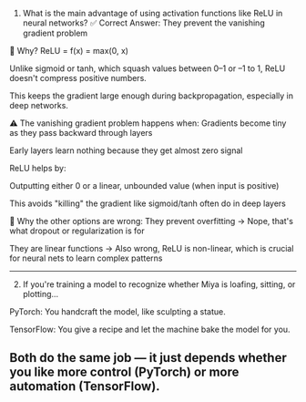 1. What is the main advantage of using activation functions like ReLU in neural networks?
✅ Correct Answer:
They prevent the vanishing gradient problem

🧠 Why?
ReLU = f(x) = max(0, x)

Unlike sigmoid or tanh, which squash values between 0–1 or –1 to 1, ReLU doesn't compress positive numbers.

This keeps the gradient large enough during backpropagation, especially in deep networks.

⚠️ The vanishing gradient problem happens when:
Gradients become tiny as they pass backward through layers

Early layers learn nothing because they get almost zero signal

ReLU helps by:

Outputting either 0 or a linear, unbounded value (when input is positive)

This avoids "killing" the gradient like sigmoid/tanh often do in deep layers

🚫 Why the other options are wrong:
They prevent overfitting → Nope, that's what dropout or regularization is for

They are linear functions → Also wrong, ReLU is non-linear, which is crucial for neural nets to learn complex patterns

---
2. If you're training a model to recognize whether Miya is loafing, sitting, or plotting…

PyTorch: You handcraft the model, like sculpting a statue.

TensorFlow: You give a recipe and let the machine bake the model for you.

Both do the same job — it just depends whether you like more control (PyTorch) or more automation (TensorFlow).
---
